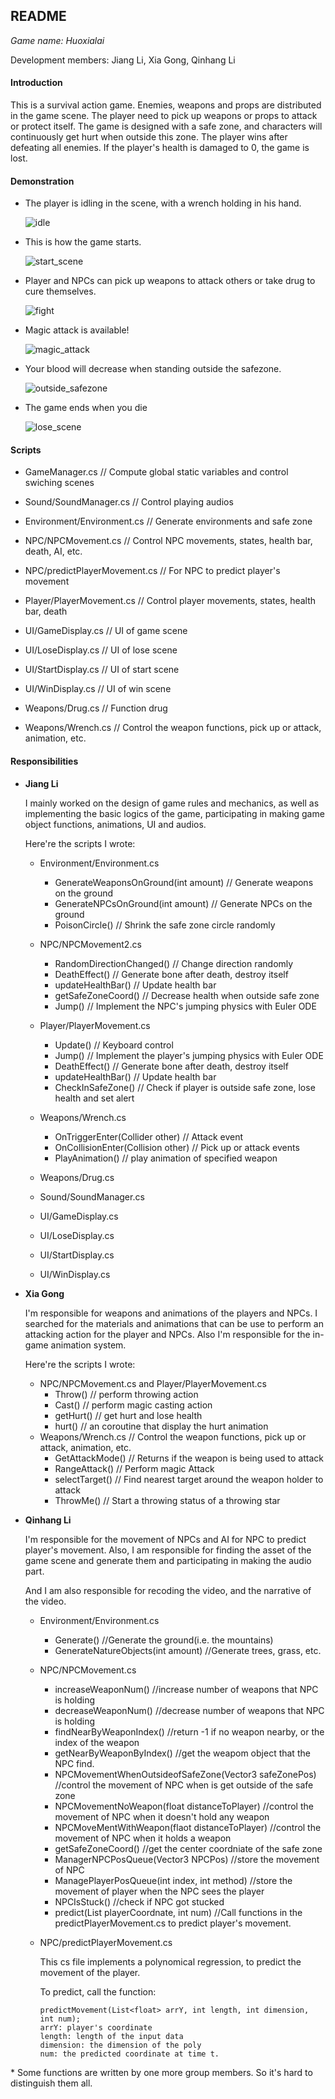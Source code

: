 ## README

*Game name: Huoxialai*

Development members: Jiang Li, Xia Gong, Qinhang Li

#### Introduction

This is a survival action game. Enemies, weapons and props are distributed in the game scene. The player need to pick up weapons or props to attack or protect itself. The game is designed with a safe zone, and characters will continuously get hurt when outside this zone. The player wins after defeating all enemies. If the player's health is damaged to 0, the game is lost.

#### Demonstration

* The player is idling in the scene, with a wrench holding in his hand.

  ![idle](https://github.com/RiverLeeGitHub/Huoxialai-Survival-Game/blob/master/DemoRecordings/fight.gif)

* This is how the game starts.

  ![start_scene](https://github.com/RiverLeeGitHub/Huoxialai-Survival-Game/blob/master/DemoRecordings/start_scene.gif)

* Player and NPCs can pick up weapons to attack others or take drug to cure themselves.

  ![fight](https://github.com/RiverLeeGitHub/Huoxialai-Survival-Game/blob/master/DemoRecordings/fight.gif)

* Magic attack is available!

  ![magic_attack](https://github.com/RiverLeeGitHub/Huoxialai-Survival-Game/blob/master/DemoRecordings/magic_attack.gif)

* Your blood will decrease when standing outside the safezone.

  ![outside_safezone](https://github.com/RiverLeeGitHub/Huoxialai-Survival-Game/blob/master/DemoRecordings/outside_safezone.gif)

* The game ends when you die

  ![lose_scene](https://github.com/RiverLeeGitHub/Huoxialai-Survival-Game/blob/master/DemoRecordings/lose_scene.gif)

  

#### Scripts

* GameManager.cs  // Compute global static variables and control swiching scenes
* Sound/SoundManager.cs  // Control playing audios

* Environment/Environment.cs  // Generate environments and safe zone

* NPC/NPCMovement.cs  // Control NPC movements, states, health bar, death, AI, etc.

* NPC/predictPlayerMovement.cs  // For NPC to predict player's movement
* Player/PlayerMovement.cs  // Control player movements, states, health bar, death
* UI/GameDisplay.cs  // UI of game scene
* UI/LoseDisplay.cs  // UI of lose scene
* UI/StartDisplay.cs  // UI of start scene
* UI/WinDisplay.cs  // UI of win scene
* Weapons/Drug.cs  // Function drug
* Weapons/Wrench.cs  // Control the weapon functions, pick up or attack, animation, etc.

#### Responsibilities

* **Jiang Li**

  I mainly worked on the design of game rules and mechanics, as well as implementing the basic logics of the game, participating in making game object functions, animations, UI and audios.

  Here're the scripts I wrote:

  * Environment/Environment.cs
    * GenerateWeaponsOnGround(int amount)  // Generate weapons on the ground
    * GenerateNPCsOnGround(int amount)  // Generate NPCs on the ground
    * PoisonCircle()  // Shrink the safe zone circle randomly
  * NPC/NPCMovement2.cs
    * RandomDirectionChanged()  // Change direction randomly
    * DeathEffect()  // Generate bone after death, destroy itself
    * updateHealthBar()  // Update health bar
    * getSafeZoneCoord()  // Decrease health when outside safe zone
    * Jump()  // Implement the NPC's jumping physics with Euler ODE
    
  * Player/PlayerMovement.cs
      * Update()  // Keyboard control
      * Jump()  // Implement the player's jumping physics with Euler ODE
      * DeathEffect()  // Generate bone after death, destroy itself
      * updateHealthBar()  // Update health bar
      * CheckInSafeZone()  // Check if player is outside safe zone, lose health and set alert
  * Weapons/Wrench.cs
    * OnTriggerEnter(Collider other)  // Attack event
    * OnCollisionEnter(Collision other)  // Pick up or attack events
    * PlayAnimation()  // play animation of specified weapon
  * Weapons/Drug.cs
  * Sound/SoundManager.cs
  * UI/GameDisplay.cs
  * UI/LoseDisplay.cs
  * UI/StartDisplay.cs
  * UI/WinDisplay.cs
  
* **Xia Gong**

  I'm responsible for weapons and animations of the players and NPCs. I searched for the materials and animations that can be use to perform an attacking action for the player and NPCs. Also I'm responsible for the in-game animation system.

  Here're the scripts I wrote:

  * NPC/NPCMovement.cs  and Player/PlayerMovement.cs
    * Throw() // perform throwing action
    * Cast() // perform magic casting action
    * getHurt() // get hurt and lose health
    * hurt() // an coroutine that display the hurt animation
  * Weapons/Wrench.cs  // Control the weapon functions, pick up or attack, animation, etc.
    * GetAttackMode() // Returns if the weapon is being  used to attack
    * RangeAttack() // Perform magic Attack
    * selectTarget() // Find nearest target around the weapon holder to attack
    * ThrowMe() // Start a throwing status of a throwing star
  
* **Qinhang Li**

    I'm responsible for the movement of NPCs and AI for NPC to predict player's movement.  Also, I am responsible for finding the asset of the game scene and generate them and participating in making the audio part. 

    And I am also responsible for recoding the video, and the narrative of the video.

    * Environment/Environment.cs
      
      *  Generate() //Generate the ground(i.e. the mountains)
      *  GenerateNatureObjects(int amount) //Generate trees, grass, etc.
      
    * NPC/NPCMovement.cs

      * increaseWeaponNum() //increase number of weapons that NPC is holding
      * decreaseWeaponNum() //decrease number of weapons that NPC is holding
      * findNearByWeaponIndex() //return -1 if no weapon nearby, or the index of the weapon
      * getNearByWeaponByIndex() //get the weapom object that the NPC find.
      * NPCMovementWhenOutsideofSafeZone(Vector3 safeZonePos) //control the movement of NPC when is get outside of the safe zone
      * NPCMovementNoWeapon(float distanceToPlayer) //control the movement of NPC when it doesn't hold any weapon
      * NPCMoveMentWithWeapon(flaot distanceToPlayer) //control the movement of NPC when it holds a weapon
      * getSafeZoneCoord() //get the center coordniate of the safe zone
      * ManagerNPCPosQueue(Vector3 NPCPos) //store the movement of NPC
      * ManagePlayerPosQueue(int index, int method) //store the movement of player when the NPC sees the player
      * NPCIsStuck() //check if NPC got stucked
      * predict(List<float> playerCoordnate, int num) //Call functions in the predictPlayerMovement.cs to predict player's movement.

    * NPC/predictPlayerMovement.cs

      This cs file implements a polynomical regression, to predict the movement of the player.

      To predict, call the function:

      ```
      predictMovement(List<float> arrY, int length, int dimension, int num);
      arrY: player's coordinate
      length: length of the input data
      dimension: the dimension of the poly
      num: the predicted coordinate at time t.
      ```


\* Some functions are written by one more group members. So it's hard to distinguish them all.

